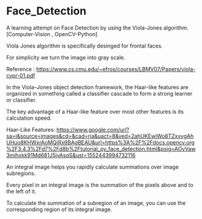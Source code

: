 # Face_Detection
A learning attempt on Face Detection by using the Viola-Jones algorithm. [Computer-Vision , OpenCV-Python]


Viola Jones algorithm is specifically desinged for frontal faces.


For simplicity we turn the image into gray scale.

Reference : https://www.cs.cmu.edu/~efros/courses/LBMV07/Papers/viola-cvpr-01.pdf

In the Viola–Jones object detection framework, the Haar-like features are organized in something called a classifier cascade to form a strong learner or classifier. 

The key advantage of a Haar-like feature over most other features is its calculation speed.

Haar-Like Features: https://www.google.com/url?sa=i&source=images&cd=&cad=rja&uact=8&ved=2ahUKEwiWo8TZxvvgAhUHuo8KHWxrAoMQjRx6BAgBEAU&url=https%3A%2F%2Fdocs.opencv.org%2F3.4.3%2Fd7%2Fd8b%2Ftutorial_py_face_detection.html&psig=AOvVaw3mihxkk91Md681J5jvAsqS&ust=1552443994732116

An integral image helps you rapidly calculate summations over image subregions. 

Every pixel in an integral image is the summation of the pixels above and to the left of it. 

To calculate the summation of a subregion of an image, you can use the corresponding region of its integral image.
